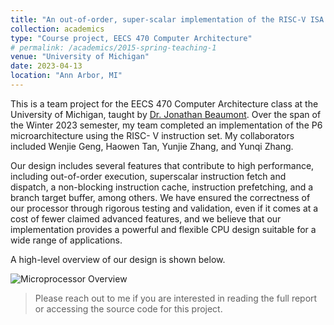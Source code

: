 ```yaml
---
title: "An out-of-order, super-scalar implementation of the RISC-V ISA in the style of the P6 micro-architecture"
collection: academics
type: "Course project, EECS 470 Computer Architecture"
# permalink: /academics/2015-spring-teaching-1
venue: "University of Michigan"
date: 2023-04-13
location: "Ann Arbor, MI"
---
```


This is a team project for the EECS 470 Computer Architecture class at the University of Michigan, taught by [Dr. Jonathan Beaumont](https://eecs.engin.umich.edu/people/beaumont-jonathan/). 
Over the span of the Winter 2023 semester, my team completed an implementation of the P6 microarchitecture using the RISC- V instruction set.
My collaborators included Wenjie Geng, Haowen Tan, Yunjie Zhang, and Yunqi Zhang.

Our design includes several features that contribute to high performance, including out-of-order execution, superscalar instruction fetch and dispatch, a non-blocking instruction cache, instruction prefetching, and a branch target buffer, among others. We have ensured the correctness of our processor through rigorous testing and validation, even if it comes at a cost of fewer claimed advanced features, and we believe that our implementation provides a powerful and flexible CPU design suitable for a wide range of applications. 

A high-level overview of our design is shown below. 
<!-- Please refer to our [final report](https://peijli.github.io/files/EECS470_Final_Report.pdf) for more details. -->

![Microprocessor Overview](https://peijli.github.io/images/470_flow.png)

> Please reach out to me if you are interested in reading the full report or accessing the source code for this project.

<!-- ### [Download the report for this project](https://peijli.github.io/files/EECS_470_Final_Report.pdf) -->
